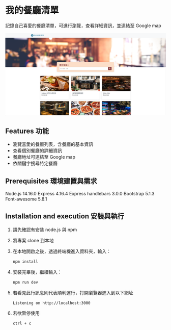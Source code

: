 # 我的餐廳清單

記錄自己喜愛的餐廳清單，可進行瀏覽，查看詳細資訊，並連結至 Google map

![Index page about Restaurant List](./public/image/snapshot.png)


## Features 功能
- 瀏覽喜愛的餐廳列表，含餐廳的基本資訊
- 查看個別餐廳的詳細資訊
- 餐廳地址可連結至 Google map
- 依關鍵字搜尋特定餐廳

## Prerequisites 環境建置與需求
Node.js 14.16.0
Express 4.16.4
Express handlebars 3.0.0
Bootstrap 5.1.3
Font-awesome 5.8.1

## Installation and execution 安裝與執行

1. 請先確認有安裝 node.js 與 npm
2. 將專案 clone 到本地
3. 在本地開啟之後，透過終端機進入資料夾，輸入：

   ```bash
   npm install
   ```

4. 安裝完畢後，繼續輸入：

   ```bash
   npm run dev
   ```

5. 若看見此行訊息則代表順利運行，打開瀏覽器進入到以下網址

   ```bash
   Listening on http://localhost:3000
   ```

6. 若欲暫停使用

   ```bash
   ctrl + c
   ```
